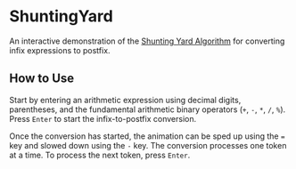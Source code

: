 # ShuntingYard

An interactive demonstration of the [Shunting Yard Algorithm](https://en.wikipedia.org/wiki/Shunting-yard_algorithm) for converting infix expressions to postfix.

## How to Use

Start by entering an arithmetic expression using decimal digits, parentheses, and the fundamental arithmetic binary operators (`+`, `-`, `*`, `/`, `%`). Press `Enter` to start the infix-to-postfix conversion.

Once the conversion has started, the animation can be sped up using the `=` key and slowed down using the `-` key. The conversion processes one token at a time. To process the next token, press `Enter`.